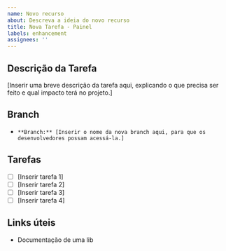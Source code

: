 ```yaml
---
name: Novo recurso
about: Descreva a ideia do novo recurso
title: Nova Tarefa - Painel
labels: enhancement
assignees: ''
---
```


## Descrição da Tarefa

[Inserir uma breve descrição da tarefa aqui, explicando o que precisa ser feito e qual impacto terá no projeto.]

## Branch

- `**Branch:** [Inserir o nome da nova branch aqui, para que os desenvolvedores possam acessá-la.]`

## Tarefas

- [ ] [Inserir tarefa 1]
- [ ] [Inserir tarefa 2]
- [ ] [Inserir tarefa 3]
- [ ] [Inserir tarefa 4]

## Links úteis

- Documentação de uma lib
